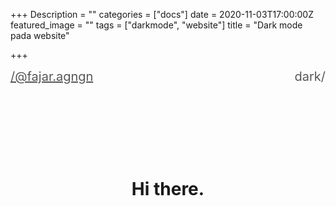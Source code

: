 +++
Description = ""
categories = ["docs"]
date = 2020-11-03T17:00:00Z
featured_image = ""
tags = ["darkmode", "website"]
title = "Dark mode pada website"

+++
<html>
<meta charset="UTF-8"> 
<meta name="viewport" content="width=device-width, initial-scale=1.0"> 
<head> 
  <style>

    body.darkmode {
        background: rgb(57, 57, 57);
        color: rgb(227, 227, 227);
    }

    a{
        color: rgb(87, 87, 87);
    }
    h1{
        text-align: center;
        margin: 30% auto;
    }
    body.darkmode a{
        color: rgb(227, 227, 227);
    }

    .is-hidden{
        display: none;
    }

    header{
        display: flex;
        justify-content: space-between;
        margin-bottom: 20px;
        font-size: 20px;
    }

    #theme {
        font-size: 20px;
    }

    #theme:hover {
        cursor: pointer
    }
  </style>
</head> 
<body>
  
<header>
<div>
<a href="/">/@fajar.agngn</a>
</div>
<div id=theme> 
<div onclick=setDarkMode(true) id=darkBtn> 
<a>dark/</a> 
</div> 
<div onclick=setDarkMode(false) id=lightBtn class=is-hidden> 
<a>/light</a> 
</div> 
</div>
</header> 

<h1>Hi there.</h1> 

<script>
  	if(localStorage.getItem('preferredTheme') == 'dark') {
    	setDarkMode(true)
    }

    function setDarkMode(isDark) {
        var darkBtn = document.getElementById('darkBtn')
        var lightBtn = document.getElementById('lightBtn')

        if(isDark) {
            lightBtn.style.display = "block"
            darkBtn.style.display = "none"
            localStorage.setItem('preferredTheme', 'dark');
        } else {
            lightBtn.style.display = "none"
            darkBtn.style.display = "block"
            localStorage.removeItem('preferredTheme');
        }

        document.body.classList.toggle("darkmode");
    }
</script> 
</body> 
</html>